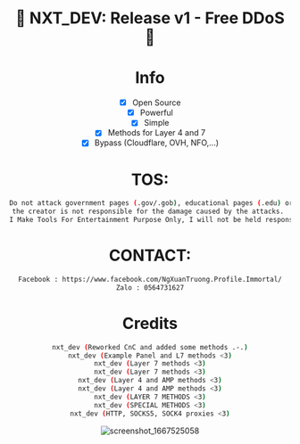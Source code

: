 <div align=center>
 
# 🚀 NXT_DEV: Release v1 - Free DDoS  🚀

# Info
- [x] Open Source
- [x] Powerful
- [x] Simple
- [x] Methods for Layer 4 and 7
- [x] Bypass (Cloudflare, OVH, NFO,...) 

# TOS:
```sh
Do not attack government pages (.gov/.gob), educational pages (.edu) or the United States Department of Defense (.mil), 
the creator is not responsible for the damage caused by the attacks. 
I Make Tools For Entertainment Purpose Only, I will not be held responsible for what you did!
```

# CONTACT:
```sh
Facebook : https://www.facebook.com/NgXuanTruong.Profile.Immortal/
Zalo : 0564731627
```

# Credits
```sh
nxt_dev (Reworked CnC and added some methods .-.)
nxt_dev (Example Panel and L7 methods <3)
nxt_dev (Layer 7 methods <3)
nxt_dev (Layer 7 methods <3)
nxt_dev (Layer 4 and AMP methods <3)
nxt_dev (Layer 4 and AMP methods <3)
nxt_dev (LAYER 7 METHODS <3)
nxt_dev (SPECIAL METHODS <3)
nxt_dev (HTTP, SOCKS5, SOCK4 proxies <3)
```

![screenshot_1667525058](https://user-images.githubusercontent.com/112190071/199865186-823248cf-2fb6-4896-9fd7-beb7574c4b1a.png)
